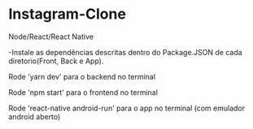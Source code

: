 # Instagram-Clone
Node/React/React Native

-Instale as dependências descritas dentro do Package.JSON de cada diretorio(Front, Back e App).


Rode 'yarn dev' para o backend no terminal

Rode 'npm start' para o frontend no terminal

Rode 'react-native android-run' para o app no terminal (com emulador android aberto)
